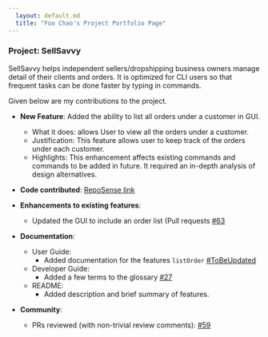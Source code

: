 ```yaml
---
  layout: default.md
  title: "Foo Chao's Project Portfolio Page"
---
```


### Project: SellSavvy

SellSavvy helps independent sellers/dropshipping business owners manage detail of their clients and orders. It is optimized for CLI users so that frequent tasks can be done faster by typing in commands.

Given below are my contributions to the project.

* **New Feature**: Added the ability to list all orders under a customer in GUI.
  * What it does: allows User to view all the orders under a customer.
  * Justification: This feature allows user to keep track of the orders under each customer.
  * Highlights: This enhancement affects existing commands and commands to be added in future. It required an in-depth analysis of design alternatives.

* **Code contributed**: [RepoSense link](https://nus-cs2103-ay2425s1.github.io/tp-dashboard/?search=&sort=groupTitle&sortWithin=title&timeframe=commit&mergegroup=&groupSelect=groupByRepos&breakdown=true&checkedFileTypes=docs~functional-code~test-code~other&since=2024-09-20&tabOpen=true&tabType=authorship&tabAuthor=FooChao&tabRepo=AY2425S1-CS2103T-F14a-2%2Ftp%5Bmaster%5D&authorshipIsMergeGroup=false&authorshipFileTypes=docs~functional-code~test-code~other&authorshipIsBinaryFileTypeChecked=false&authorshipIsIgnoredFilesChecked=false)

* **Enhancements to existing features**:
  * Updated the GUI to include an order list (Pull requests [\#63](https://github.com/AY2425S1-CS2103T-F14a-2/tp/pull/63)

* **Documentation**:
  * User Guide:
    * Added documentation for the features `listOrder` [\#ToBeUpdated]()
  * Developer Guide:
    * Added a few terms to the glossary [\#27](https://github.com/AY2425S1-CS2103T-F14a-2/tp/pull/27)
  * README:
    * Added description and brief summary of features.

* **Community**:
  * PRs reviewed (with non-trivial review comments): [\#59](https://github.com/AY2425S1-CS2103T-F14a-2/tp/pull/59)
